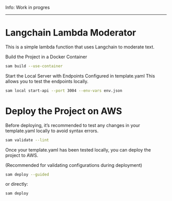 Info: Work in progres

--------------

# Langchain Lambda Moderator

This is a simple lambda function that uses Langchain to moderate text.

Build the Project in a Docker Container

```bash
sam build --use-container
```

Start the Local Server with Endpoints Configured in template.yaml
This allows you to test the endpoints locally.

```bash
sam local start-api --port 3004 --env-vars env.json
```

# Deploy the Project on AWS
Before deploying, it’s recommended to test any changes in your template.yaml locally to avoid syntax errors.

```bash
sam validate --lint
```

Once your template.yaml has been tested locally, you can deploy the project to AWS.

(Recommended for validating configurations during deployment)

```bash
sam deploy --guided
```

or directly:

```bash
sam deploy
```
